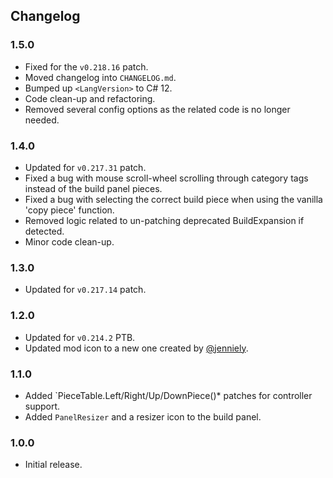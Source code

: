 ## Changelog

### 1.5.0

  * Fixed for the `v0.218.16` patch.
  * Moved changelog into `CHANGELOG.md`.
  * Bumped up `<LangVersion>` to C# 12.
  * Code clean-up and refactoring.
  * Removed several config options as the related code is no longer needed.

### 1.4.0

  * Updated for `v0.217.31` patch.
  * Fixed a bug with mouse scroll-wheel scrolling through category tags instead of the build panel pieces.
  * Fixed a bug with selecting the correct build piece when using the vanilla 'copy piece' function.
  * Removed logic related to un-patching deprecated BuildExpansion if detected.
  * Minor code clean-up.

### 1.3.0

  * Updated for `v0.217.14` patch.

### 1.2.0

  * Updated for `v0.214.2` PTB.
  * Updated mod icon to a new one created by [@jenniely](https://twitter.com/jenniely).

### 1.1.0

  * Added `PieceTable.Left/Right/Up/DownPiece()* patches for controller support.
  * Added `PanelResizer` and a resizer icon to the build panel.

### 1.0.0

  * Initial release.
